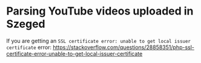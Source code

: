 # Parsing YouTube videos uploaded in Szeged

If you are getting an `SSL certificate error: unable to get local issuer certificate` error: https://stackoverflow.com/questions/28858351/php-ssl-certificate-error-unable-to-get-local-issuer-certificate